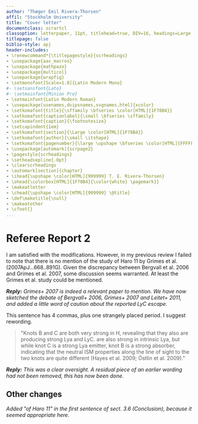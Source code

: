```yaml
---
author: "Thøger Emil Rivera-Thorsen" 
affil: "Stockholm University" 
title: "Cover letter" 
documentclass: scrartcl 
classoption: letterpaper, 11pt, titlehead=true, DIV=16, headings=Large 
titlepage: false 
biblio-style: apj
header-includes:
- \renewcommand*{\titlepagestyle}{scrheadings}
- \usepackage{aas_macros}
- \usepackage{mathpazo}
- \usepackage{multicol}
- \usepackage{wrapfig}
- \setmonofont[Scale=1.0]{Latin Modern Mono}
#- \setsansfont{Lato}
#- \setmainfont{Minion Pro}
- \setmainfont{Latin Modern Roman}
- \usepackage[usenames,dvipsnames,svgnames,html]{xcolor}
- \setkomafont{title}{\sffamily \bfseries \color[HTML]{1F78B4}}
- \setkomafont{captionlabel}{\small \bfseries \sffamily}
- \setkomafont{caption}{\footnotesize}
- \setcapindent{1em}
- \setkomafont{section}{\Large \color[HTML]{1F78B4}}
- \setkomafont{author}{\small \itshape}
- \setkomafont{pagenumber}{\large \upshape \bfseries \color[HTML]{FFFFFF}}
- \usepackage[automark]{scrpage2}
- \pagestyle{scrheadings}
- \setheadsepline{.0pt}
- \clearscrheadings
- \automark[section]{chapter}
- \ihead{\upshape \color[HTML]{999999} T. E. Rivera-Thorsen}
- \ohead{\colorbox[HTML]{1F78B4}{\color{white} \pagemark}}
- \makeatletter
- \chead{\upshape \color[HTML]{999999} \@title}
- \def\maketitle{\null}
- \makeatother
- \cfoot{}
...
```



Referee Report 2
================

I am satisfied with the modifications. However, in my previous review I failed
to note that there is no mention of the study of Haro 11 by Grimes et al.
(2007ApJ...668..891G). Given the discrepancy between Bergvall et al. 2006 and
Grimes et al. 2007, some discussion seems warranted. At least the Grimes et al.
study could be mentioned.

***Reply:*** *Grimes+ 2007 is indeed a relevant paper to mention. We have now
sketched the debate of Bergvall+ 2006, Grimes+ 2007 and Leitet+ 2011, and added
a little word of caution about the reported LyC escape.*

This sentence has 4 commas, plus one strangely placed period. I suggest
rewording.

>"Knots B and C are both very strong in H, revealing that they also are
>producing strong Lya and LyC. are also strong in intrinsic Lya, but while knot
>C is a strong Lya emitter, knot B is a strong absorber, indicating that the
>neutral ISM properties along the line of sight to the two knots are quite
>different (Hayes et al. 2009; Östlin et al. 2009)."

***Reply:*** *This was a clear oversight. A residual piece of an earlier
wording had not been removed, this has now been done.*

Other changes 
-------------

*Added "of Haro 11" in the first sentence of sect. 3.6 (Conclusion), because it
seemed appropriate here.*


